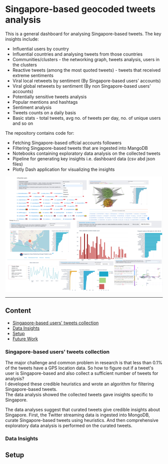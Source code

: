 # Singapore-based geocoded tweets analysis

This is a general dashboard for analysing Singapore-based tweets. The key insights include:
- Influential users by country 
- Influential countries and analysing tweets from those countries 
- Communities/clusters - the networking graph, tweets analysis, users in the clusters
- Reactive tweets (among the most quoted tweets) - tweets that received extreme sentiments
- Viral local retweets by sentiment (By Singapore-based users' accounts)
- Viral global retweets by sentiment (By non Singapore-based users' accounts)
- Potentially sensitive tweets analysis
- Popular mentions and hashtags
- Sentiment analysis 
- Tweets counts on a daily basis 
- Basic stats - total tweets, avg no. of tweets per day, no. of unique users and so on
  
The repository contains code for: 
- Fetching Singapore-based offcial accounts followers 
- Filtering Singapore-based tweets that are ingested into MangoDB 
- Notebooks containing exploratory data analysis on the collected tweets
- Pipeline for generating key insights i.e. dashboard data (csv abd json files)
- Plotly Dash application for visualizing the insights

![Alt text](assets/dash_v2.png?raw=true "Title")

--------------------------------------------------------------------------------

## Content

<!-- toc -->
- [Singapore-based users' tweets collection](#usage)
  <!-- - [Training Samples](#training-samples)
  - [Evaluation Sample](#evaluation-sample) -->
- [Data Insights](#license)
- [Setup](#setup)
- [Future Work](#future-work)
<!-- tocstop -->



### Singapore-based users' tweets collection
The major challenge and common problem in research is that  less than 0.1% of the tweets have a GPS location data. 
So how to figure out if a tweet's user is Singapore-based and also collect a sufficient number of tweets for analysis?  
I developed these credible heuristics and wrote an algorithm for filtering Singapore-based tweets.  
The data analysis showed the collected tweets gave insights specific to Singapore. 

The data analyses suggest that curated tweets give credible insights about Singapore. 
First, the Twitter streaming data is ingested into MongoDB, curate Singapore-based tweets using heuristics. 
And then comprehensive exploratory data analysis is performed on the curated tweets. 

### Data Insights


## Setup 



<!-- 
**Challenge**: Collecting tweets by ***Singapore-based users*** from streaming Twitter data.

--------------------------------------------------------------------------------

### Insights are presented on the dashboard with the help of visualizations.  -->


